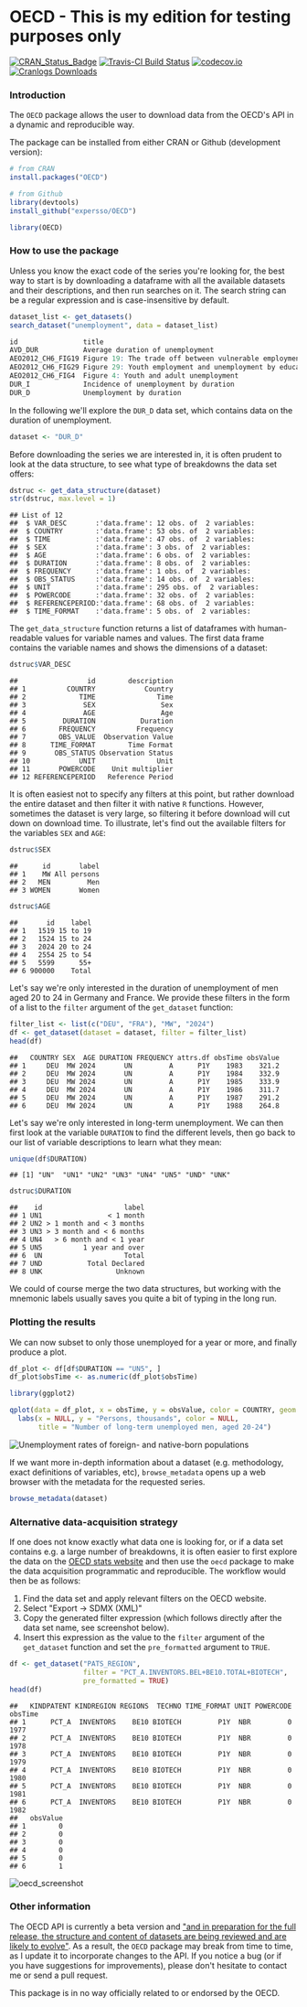 OECD - This is my edition for testing purposes only
====

[![CRAN\_Status\_Badge](http://www.r-pkg.org/badges/version/OECD)](http://cran.r-project.org/web/packages/OECD) [![Travis-CI Build Status](https://travis-ci.org/expersso/OECD.svg?branch=master)](https://travis-ci.org/expersso/OECD) [![codecov.io](https://codecov.io/github/expersso/OECD/coverage.svg?branch=master)](https://codecov.io/github/expersso/OECD?branch=master) [![Cranlogs Downloads](http://cranlogs.r-pkg.org/badges/grand-total/OECD)](http://cran.r-project.org/web/packages/OECD)

### Introduction

The `OECD` package allows the user to download data from the OECD's API in a dynamic and reproducible way.

The package can be installed from either CRAN or Github (development version):

``` r
# from CRAN
install.packages("OECD")

# from Github
library(devtools)
install_github("expersso/OECD")

library(OECD)
```

### How to use the package

Unless you know the exact code of the series you're looking for, the best way to start is by downloading a dataframe with all the available datasets and their descriptions, and then run searches on it. The search string can be a regular expression and is case-insensitive by default.

``` r
dataset_list <- get_datasets()
search_dataset("unemployment", data = dataset_list)
```

``` r
id                title
AVD_DUR           Average duration of unemployment
AEO2012_CH6_FIG19 Figure 19: The trade off between vulnerable employment...
AEO2012_CH6_FIG29 Figure 29: Youth employment and unemployment by education...
AEO2012_CH6_FIG4  Figure 4: Youth and adult unemployment
DUR_I             Incidence of unemployment by duration
DUR_D             Unemployment by duration
```

In the following we'll explore the `DUR_D` data set, which contains data on the duration of unemployment.

``` r
dataset <- "DUR_D"
```

Before downloading the series we are interested in, it is often prudent to look at the data structure, to see what type of breakdowns the data set offers:

``` r
dstruc <- get_data_structure(dataset)
str(dstruc, max.level = 1)
```

    ## List of 12
    ##  $ VAR_DESC       :'data.frame': 12 obs. of  2 variables:
    ##  $ COUNTRY        :'data.frame': 53 obs. of  2 variables:
    ##  $ TIME           :'data.frame': 47 obs. of  2 variables:
    ##  $ SEX            :'data.frame': 3 obs. of  2 variables:
    ##  $ AGE            :'data.frame': 6 obs. of  2 variables:
    ##  $ DURATION       :'data.frame': 8 obs. of  2 variables:
    ##  $ FREQUENCY      :'data.frame': 1 obs. of  2 variables:
    ##  $ OBS_STATUS     :'data.frame': 14 obs. of  2 variables:
    ##  $ UNIT           :'data.frame': 295 obs. of  2 variables:
    ##  $ POWERCODE      :'data.frame': 32 obs. of  2 variables:
    ##  $ REFERENCEPERIOD:'data.frame': 68 obs. of  2 variables:
    ##  $ TIME_FORMAT    :'data.frame': 5 obs. of  2 variables:

The `get_data_structure` function returns a list of dataframes with human-readable values for variable names and values. The first data frame contains the variable names and shows the dimensions of a dataset:

``` r
dstruc$VAR_DESC
```

    ##                 id        description
    ## 1          COUNTRY            Country
    ## 2             TIME               Time
    ## 3              SEX                Sex
    ## 4              AGE                Age
    ## 5         DURATION           Duration
    ## 6        FREQUENCY          Frequency
    ## 7        OBS_VALUE  Observation Value
    ## 8      TIME_FORMAT        Time Format
    ## 9       OBS_STATUS Observation Status
    ## 10            UNIT               Unit
    ## 11       POWERCODE    Unit multiplier
    ## 12 REFERENCEPERIOD   Reference Period

It is often easiest not to specify any filters at this point, but rather download the entire dataset and then filter it with native `R` functions. However, sometimes the dataset is very large, so filtering it before download will cut down on download time. To illustrate, let's find out the available filters for the variables `SEX` and `AGE`:

``` r
dstruc$SEX
```

    ##      id       label
    ## 1    MW All persons
    ## 2   MEN         Men
    ## 3 WOMEN       Women

``` r
dstruc$AGE
```

    ##       id    label
    ## 1   1519 15 to 19
    ## 2   1524 15 to 24
    ## 3   2024 20 to 24
    ## 4   2554 25 to 54
    ## 5   5599      55+
    ## 6 900000    Total

Let's say we're only interested in the duration of unemployment of men aged 20 to 24 in Germany and France. We provide these filters in the form of a list to the `filter` argument of the `get_dataset` function:

``` r
filter_list <- list(c("DEU", "FRA"), "MW", "2024")
df <- get_dataset(dataset = dataset, filter = filter_list)
head(df)
```

    ##   COUNTRY SEX  AGE DURATION FREQUENCY attrs.df obsTime obsValue
    ## 1     DEU  MW 2024       UN         A      P1Y    1983    321.2
    ## 2     DEU  MW 2024       UN         A      P1Y    1984    332.9
    ## 3     DEU  MW 2024       UN         A      P1Y    1985    333.9
    ## 4     DEU  MW 2024       UN         A      P1Y    1986    311.7
    ## 5     DEU  MW 2024       UN         A      P1Y    1987    291.2
    ## 6     DEU  MW 2024       UN         A      P1Y    1988    264.8

Let's say we're only interested in long-term unemployment. We can then first look at the variable `DURATION` to find the different levels, then go back to our list of variable descriptions to learn what they mean:

``` r
unique(df$DURATION)
```

    ## [1] "UN"  "UN1" "UN2" "UN3" "UN4" "UN5" "UND" "UNK"

``` r
dstruc$DURATION
```

    ##    id                    label
    ## 1 UN1                < 1 month
    ## 2 UN2 > 1 month and < 3 months
    ## 3 UN3 > 3 month and < 6 months
    ## 4 UN4   > 6 month and < 1 year
    ## 5 UN5          1 year and over
    ## 6  UN                    Total
    ## 7 UND           Total Declared
    ## 8 UNK                  Unknown

We could of course merge the two data structures, but working with the mnemonic labels usually saves you quite a bit of typing in the long run.

### Plotting the results

We can now subset to only those unemployed for a year or more, and finally produce a plot.

``` r
df_plot <- df[df$DURATION == "UN5", ]
df_plot$obsTime <- as.numeric(df_plot$obsTime)

library(ggplot2)

qplot(data = df_plot, x = obsTime, y = obsValue, color = COUNTRY, geom = "line") +
  labs(x = NULL, y = "Persons, thousands", color = NULL,
       title = "Number of long-term unemployed men, aged 20-24")
```

![Unemployment rates of foreign- and native-born populations](plot-1.png)

If we want more in-depth information about a dataset (e.g. methodology, exact definitions of variables, etc), `browse_metadata` opens up a web browser with the metadata for the requested series.

``` r
browse_metadata(dataset)
```

### Alternative data-acquisition strategy

If one does not know exactly what data one is looking for, or if a data set contains e.g. a large number of breakdowns, it is often easier to first explore the data on the [OECD stats website](http://stats.oecd.org) and then use the `oecd` package to make the data acquisition programmatic and reproducible. The workflow would then be as follows:

1.  Find the data set and apply relevant filters on the OECD website.
2.  Select "Export -\> SDMX (XML)"
3.  Copy the generated filter expression (which follows directly after the data set name, see screenshot below).
4.  Insert this expression as the value to the `filter` argument of the `get_dataset` function and set the `pre_formatted` argument to `TRUE`.

``` r
df <- get_dataset("PATS_REGION",
                  filter = "PCT_A.INVENTORS.BEL+BE10.TOTAL+BIOTECH", 
                  pre_formatted = TRUE)
head(df)
```

    ##   KINDPATENT KINDREGION REGIONS  TECHNO TIME_FORMAT UNIT POWERCODE obsTime
    ## 1      PCT_A  INVENTORS    BE10 BIOTECH         P1Y  NBR         0    1977
    ## 2      PCT_A  INVENTORS    BE10 BIOTECH         P1Y  NBR         0    1978
    ## 3      PCT_A  INVENTORS    BE10 BIOTECH         P1Y  NBR         0    1979
    ## 4      PCT_A  INVENTORS    BE10 BIOTECH         P1Y  NBR         0    1980
    ## 5      PCT_A  INVENTORS    BE10 BIOTECH         P1Y  NBR         0    1981
    ## 6      PCT_A  INVENTORS    BE10 BIOTECH         P1Y  NBR         0    1982
    ##   obsValue
    ## 1        0
    ## 2        0
    ## 3        0
    ## 4        0
    ## 5        0
    ## 6        1

![oecd\_screenshot](vignettes/figures/oecd.png)

### Other information

The OECD API is currently a beta version and ["and in preparation for the full release, the structure and content of datasets are being reviewed and are likely to evolve"](http://stats.oecd.org/OpenDataAPI/index.htm). As a result, the `OECD` package may break from time to time, as I update it to incorporate changes to the API. If you notice a bug (or if you have suggestions for improvements), please don't hesitate to contact me or send a pull request.

This package is in no way officially related to or endorsed by the OECD.
